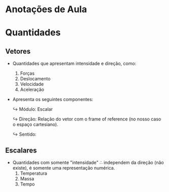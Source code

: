# Anotações de Aula

# Quantidades

## Vetores

- Quantidades que apresentam intensidade e direção, como:
    1. Forças
    2. Deslocamento
    3. Velocidade
    4. Aceleração 
- Apresenta os seguintes componentes:
    
    $\hookrightarrow$ Módulo: Escalar
    
    $\hookrightarrow$ Direção: Relação do vetor com o frame of reference (no nosso caso o espaço cartesiano).
    
    $\hookrightarrow$ Sentido:
    

## Escalares

- Quantidades com somente "intensidade" $\therefore$ independem da direção (não existe), é somente uma representação numérica.
    1. Temperatura
    2. Massa
    3. Tempo